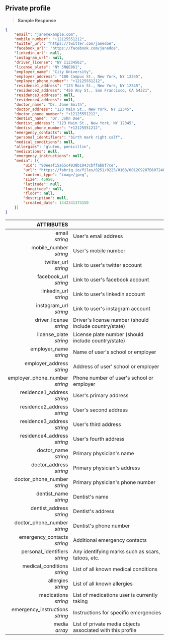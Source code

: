 ## Private profile

> **Sample Response**

```json
{
    "email": "jane@example.com",
    "mobile_number": "+12125551212",
    "twitter_url": "https://twitter.com/janedoe",
    "facebook_url": "https://facebook.com/janedoe",
    "linkedin_url": null,
    "instagram_url": null,
    "driver_license": "NY I1234562",
    "license_plate": "NY 5NQE861",
    "employer_name": "City University",
    "employer_address": "100 Campus St., New York, NY 12345",
    "employer_phone_number": "+12125551212",
    "residence1_address": "123 Main St., New York, NY 12345",
    "residence2_address": "456 Any St., San Francisco, CA 54321",
    "residence3_address": null,
    "residence4_address": null,
    "doctor_name": "Dr. Jane Smith",
    "doctor_address": "123 Main St., New York, NY 12345",
    "doctor_phone_number": "+12125551212",
    "dentist_name": "Dr. John Doe",
    "dentist_address": "123 Main St., New York, NY 12345",
    "dentist_phone_number": "+12125551212",
    "emergency_contacts": null,
    "personal_identifiers": "birth mark right calf",
    "medical_conditions": null,
    "allergies": "gluten, penicillin",
    "medications": null,
    "emergency_instructions": null,
    "media": [{
        "uid": "90eeaf15a65c4038b1043cbffab8f7ce",
        "url": "https://fabriq.io/files/0251/0225/0163/0012C9287B60724FEB0E7669AC49F092F313",
        "content_type": "image/jpeg",
        "size": 45950,
        "latitude": null,
        "longitude": null,
        "floor": null,
        "description": null,
        "created_date": 1442341374150
    }]
}
```

ATTRIBUTES||
---------:        | -----------
email<br>*string*   | User's email address
mobile_number<br>*string*  | User's mobile number
twitter_url<br>*string*  | Link to user's twitter account
facebook_url<br>*string*  | Link to user's facebook account
linkedin_url<br>*string*  | Link to user's linkedin account
instagram_url<br>*string*  | Link to user's instagram account
driver_license<br>*string*  | Driver's license number (should include country/state)
license_plate<br>*string*  | License plate number (should include country/state)
employer_name<br>*string*  | Name of user's school or employer
employer_address<br>*string*  | Address of user' school or employer
employer_phone_number<br>*string*  | Phone number of user's school or employer
residence1_address<br>*string*  | User's primary address
residence2_address<br>*string*  | User's second address
residence3_address<br>*string*  | User's third address
residence4_address<br>*string*  | User's fourth address
doctor_name<br>*string*  | Primary physician's name
doctor_address<br>*string*  | Primary physician's address
doctor_phone_number<br>*string*  | Primary physician's phone number
dentist_name<br>*string*  | Dentist's name
dentist_address<br>*string*  | Dentist's address
doctor_phone_number<br>*string*  | Dentist's phone number
emergency_contacts<br>*string*  | Additional emergency contacts
personal_identifiers<br>*string*  | Any identifying marks such as scars, tatoos, etc.
medical_conditions<br>*string*  | List of all known medical conditions
allergies<br>*string*  | List of all known allergies
medications<br>*string*  | List of medications user is currently taking
emergency_instructions<br>*string*  | Instructions for specific emergencies
media<br>*array*  | List of private media objects associated with this profile
